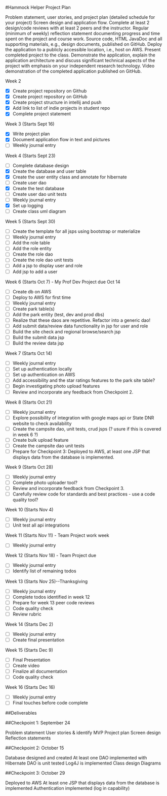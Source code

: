 #Hammock Helper Project Plan

 Problem statement, user stories, and project plan (detailed schedule for your project)
 Screen design and application flow.
 Complete at least 2 design/code reviews with at least 2 peers and the instructor.
 Regular (minimum of weekly) reflection statement documenting progress and time spent on the project and course work.
 Source code, HTML JavaDoc and all supporting materials, e.g., design documents, published on GitHub.
 Deploy the application to a publicly accessible location, i.e., host on AWS.
 Present completed project to the class. Demonstrate the application, explain the application architecture and discuss significant technical aspects of the project with emphasis on your independent research technology.
 Video demonstration of the completed application published on GitHub.
 
Week 2
- [X] Create project repository on Github
- [x] Create project repository on GitHub
- [x] Create project structure in intellij and push
- [x] Add link to list of indie projects in student repo
- [x] Complete project statement                                                      
                                                         
Week 3 (Starts Sept 16)
- [x] Write project plan
- [x] Document application flow in text and pictures
- [ ] Weekly journal entry

Week 4 (Starts Sept 23)
- [ ] Complete database design
- [x] Create the database and user table
- [x] Create the user entity class and annotate for hibernate
- [ ] Create user dao
- [x] Create the test database
- [ ] Create user dao unit tests
- [ ] Weekly journal entry
- [x] Set up logging
- [ ] Create class uml diagram

Week 5 (Starts Sept 30)
- [ ] Create the template for all jsps using bootstrap or materialize
- [ ] Weekly journal entry
- [ ] Add the role table
- [ ] Add the role entity
- [ ] Create the role dao
- [ ] Create the role dao unit tests
- [ ] Add a jsp to display user and role
- [ ] Add jsp to add a user

Week 6 (Starts Oct 7) - My Prof Dev Project due Oct 14
- [ ] Create db on AWS
- [ ] Deploy to AWS for first time
- [ ] Weekly journal entry
- [ ] Create park table(s)
- [ ] Add the park entity (test, dev and prod dbs)
- [ ] Realize that these daos are repetitive. Refactor into a generic dao!
- [ ] Add submit data/review data functionality in jsp for user and role
- [ ] Build the site check and regional browse/search jsp
- [ ] Build the submit data jsp
- [ ] Build the review data jsp

Week 7 (Starts Oct 14) 
- [ ] Weekly journal entry
- [ ] Set up authentication locally
- [ ] Set up authentication on AWS
- [ ] Add accessibility and the star ratings features to the park site table?
- [ ] Begin investigating photo upload features
- [ ] Review and incorporate any feedback from Checkpoint 2.

Week 8 (Starts Oct 21)
- [ ] Weekly journal entry
- [ ] Explore possibility of integration with google maps api or State DNR website to check availability
- [ ] Create the campsite dao, unit tests, crud jsps (? usure if this is covered in week 6 ?)
- [ ] Create bulk upload feature
- [ ] Create the campsite dao unit tests
- [ ] Prepare for Checkpoint 3: Deployed to AWS, at least one JSP that displays data from the database is implemented. 

Week 9 (Starts Oct 28)
- [ ] Weekly journal entry
- [ ] Complete photo uploader tool?
- [ ] Review and incorporate feedback from Checkpoint 3.
- [ ] Carefully review code for standards and best practices - use a code quality tool? 

Week 10 (Starts Nov 4)
- [ ] Weekly journal entry
- [ ] Unit test all api integrations

Week 11 (Starts Nov 11) - Team Project work week
- [ ] Weekly journal entry

Week 12 (Starts Nov 18) - Team Project due
- [ ] Weekly journal entry
- [ ] Identify list of remaining todos

Week 13 (Starts Nov 25)--Thanksgiving
- [ ] Weekly journal entry
- [ ] Complete todos identified in week 12
- [ ] Prepare for week 13 peer code reviews
- [ ] Code quality check
- [ ] Review rubric

Week 14 (Starts Dec 2)
- [ ] Weekly journal entry
- [ ] Create final presentation

Week 15 (Starts Dec 9)
- [ ] Final Presentation
- [ ] Create video
- [ ] Finalize all documentation
- [ ] Code quality check

Week 16 (Starts Dec 16)
- [ ] Weekly journal entry
- [ ] Final touches before code complete

##Deliverables

##Checkpoint 1: September 24
 
 Problem statement
 User stories & identify MVP
 Project plan
 Screen design
 Reflection statements
 
 ##Checkpoint 2: October 15 
 
 Database designed and created
 At least one DAO implemented with Hibernate
 DAO is unit tested
 Log4J is implemented
 Class design
 Diagrams
  
 ##Checkpoint 3: October 29
 
 Deployed to AWS
 At least one JSP that displays data from the database is implemented
 Authentication implemented (log in capability)